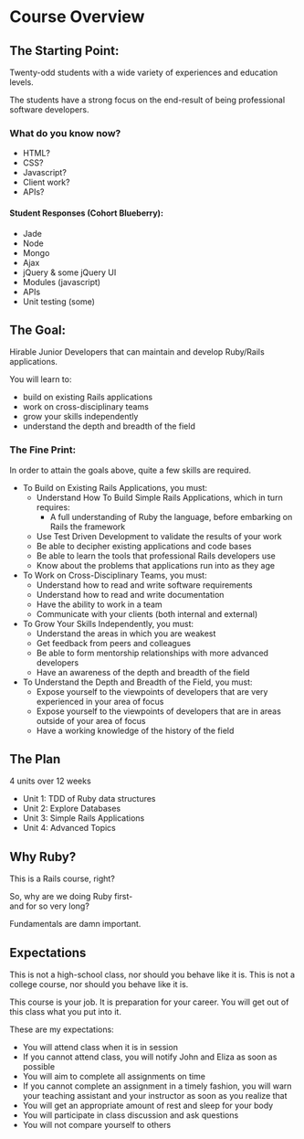 # Course Overview

## The Starting Point:
Twenty-odd students with a wide variety of experiences and education levels.

The students have a strong focus on the end-result of being professional software developers.

### What do you know now?

* HTML?
* CSS?
* Javascript?
* Client work?
* APIs?

#### Student Responses (Cohort Blueberry):

* Jade
* Node
* Mongo
* Ajax
* jQuery & some jQuery UI
* Modules (javascript)
* APIs
* Unit testing (some)

## The Goal:

Hirable Junior Developers that can maintain and develop Ruby/Rails applications.

You will learn to:

* build on existing Rails applications
* work on cross-disciplinary teams
* grow your skills independently
* understand the depth and breadth of the field

### The Fine Print:

In order to attain the goals above, quite a few skills are required.

  * To Build on Existing Rails Applications, you must:
      * Understand How To Build Simple Rails Applications, which in turn requires:
          *  A full understanding of Ruby the language, before embarking on Rails the framework
      * Use Test Driven Development to validate the results of your work
      * Be able to decipher existing applications and code bases
      * Be able to learn the tools that professional Rails developers use
      * Know about the problems that applications run into as they age
  * To Work on Cross-Disciplinary Teams, you must:
      * Understand how to read and write software requirements
      * Understand how to read and write documentation
      * Have the ability to work in a team
      * Communicate with your clients (both internal and external)
  * To Grow Your Skills Independently, you must:
      * Understand the areas in which you are weakest
      * Get feedback from peers and colleagues
      * Be able to form mentorship relationships with more advanced developers
      * Have an awareness of the depth and breadth of the field
  * To Understand the Depth and Breadth of the Field, you must:
      * Expose yourself to the viewpoints of developers that are very experienced in your area of focus
      * Expose yourself to the viewpoints of developers that are in areas outside of your area of focus
      * Have a working knowledge of the history of the field

## The Plan

4 units over 12 weeks

* Unit 1: TDD of Ruby data structures
* Unit 2: Explore Databases
* Unit 3: Simple Rails Applications
* Unit 4: Advanced Topics

## Why Ruby?

This is a Rails course, right?


So, why are we doing Ruby first-  
and for so very long?


Fundamentals are damn important.

## Expectations

This is not a high-school class, nor should you behave like it is.  This is not a college course, nor should you behave like it is.

This course is your job.  It is preparation for your career.  You will get out of this class what you put into it.

These are my expectations:

* You will attend class when it is in session
* If you cannot attend class, you will notify John and Eliza as soon as possible
* You will aim to complete all assignments on time
* If you cannot complete an assignment in a timely fashion, you will warn your teaching assistant and your instructor as soon as you realize that
* You will get an appropriate amount of rest and sleep for your body
* You will participate in class discussion and ask questions
* You will not compare yourself to others
